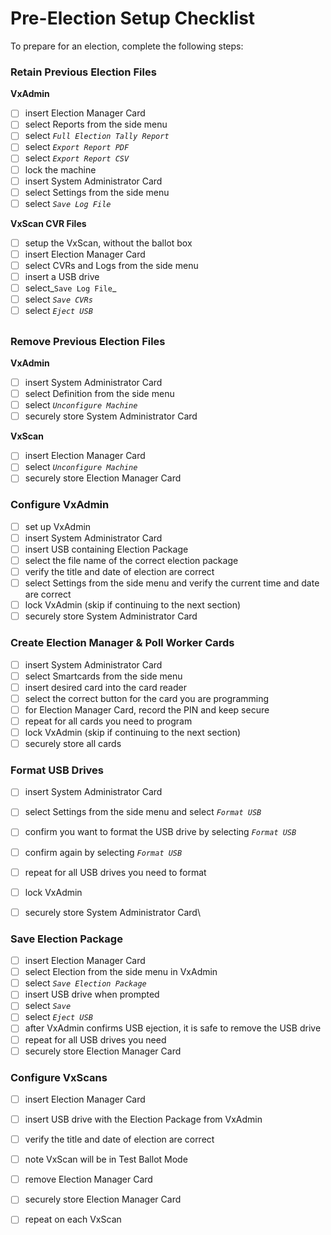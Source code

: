 # Pre-Election Setup Checklist

To prepare for an election, complete the following steps:

### Retain Previous Election Files

&#x20; **VxAdmin**

* [ ] insert Election Manager Card
* [ ] select Reports from the side menu&#x20;
* [ ] select _`Full Election Tally Report`_
* [ ] select _`Export Report PDF`_
* [ ] select _`Export Report CSV`_
* [ ] lock the machine
* [ ] insert System Administrator Card
* [ ] select Settings from the side menu&#x20;
* [ ] select _`Save Log File`_

&#x20;  **VxScan CVR Files**

* [ ] setup the VxScan, without the ballot box
* [ ] insert Election Manager Card
* [ ] select CVRs and Logs from the side menu
* [ ] insert a USB drive
* [ ] select_`Save Log File`_
* [ ] select _`Save CVRs`_
* [ ] select _`Eject USB`_

##

### **Remove Previous Election Files**

&#x20;  **VxAdmin**

* [ ] insert System Administrator Card
* [ ] select Definition from the side menu
* [ ] select _`Unconfigure Machine`_
* [ ] securely store System Administrator Card

&#x20;  **VxScan**

* [ ] insert Election Manager Card&#x20;
* [ ] select _`Unconfigure Machine`_
* [ ] securely store Election Manager Card

### Configure VxAdmin

* [ ] set up VxAdmin
* [ ] insert System Administrator Card
* [ ] insert USB containing Election Package
* [ ] select the file name of the correct election package
* [ ] verify the title and date of election are correct
* [ ] select Settings from the side menu and verify the current time and date are correct&#x20;
* [ ] lock VxAdmin (skip if continuing to the next section)
* [ ] securely store System Administrator Card

### Create Election Manager & Poll Worker Cards

* [ ] insert System Administrator Card
* [ ] select Smartcards from the side menu
* [ ] insert desired card into the card reader&#x20;
* [ ] select the correct button for the card you are programming
* [ ] for Election Manager Card, record the PIN and keep secure&#x20;
* [ ] repeat for all cards you need to program
* [ ] lock VxAdmin (skip if continuing to the next section)
* [ ] securely store all cards

### Format USB Drives

* [ ] insert System Administrator Card
* [ ] select Settings from the side menu and select _`Format USB`_
* [ ] confirm you want to format the USB drive by selecting _`Format USB`_
* [ ] confirm again by selecting  _`Format USB`_
* [ ] repeat for all USB drives you need to format
* [ ] lock VxAdmin
* [ ] securely store System Administrator Card\




### Save Election Package

* [ ] insert Election Manager Card
* [ ] select Election from the side menu in VxAdmin
* [ ] select _`Save Election Package`_&#x20;
* [ ] insert USB drive when prompted
* [ ] select _`Save`_
* [ ] select _`Eject USB`_&#x20;
* [ ] after VxAdmin confirms USB ejection, it is safe to remove the USB drive
* [ ] repeat for all USB drives you need
* [ ] securely store Election Manager Card

### Configure VxScans

* [ ] insert Election Manager Card
* [ ] insert USB drive with the Election Package from VxAdmin
* [ ] verify the title and date of election are correct
* [ ] note VxScan will be in Test Ballot Mode
* [ ] remove Election Manager Card
* [ ] securely store Election Manager Card
* [ ] repeat on each VxScan


